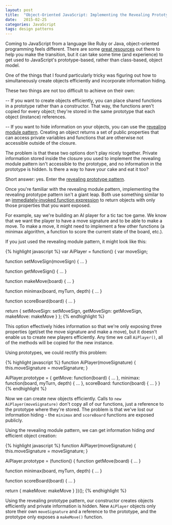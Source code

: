 ```yaml
---
layout: post
title:  "Object-Oriented JavaScript: Implementing the Revealing Prototype Pattern"
date:   2015-02-25
categories: JavaScript
tags: design patterns
--- 
```


Coming to JavaScript from a language like Ruby or Java, object-oriented programming feels different. There are some [great resources][intro_oojs] out there to help you make the transition, but it can take some time (and experience) to get used to JavaScript's prototype-based, rather than class-based, object model. 

One of the things that I found particularly tricky was figuring out how to simultaneously create objects efficiently and incorporate information hiding. 

These two things are not too difficult to achieve on their own: 

-- If you want to create objects efficiently, you can place shared functions in a prototype rather than a constructor. That way, the functions aren't copied for every object; they're stored in the same prototype that each object (instance) references.

-- If you want to hide information on your objects, you can use the [revealing module pattern][rmp]. Creating an object returns a set of public properties that can access private variables and functions that are otherwise not accessible outside of the closure.

The problem is that these two options don't play nicely together. Private information stored inside the closure you used to implement the revealing module pattern isn't accessible to the prototype, and no information in the prototype is hidden. Is there a way to have your cake and eat it too?

Short answer: yes. Enter the [revealing prototype pattern][rpp].

Once you're familiar with the revealing module pattern, implementing the revealing prototype pattern isn't a giant leap. Both use something similar to an [immediately-invoked function expression][iife] to return objects with only those properties that you want exposed.  

For example, say we're building an AI player for a tic tac toe game. We know that we want the player to have a move signature and to be able to make a move. To make a move, it might need to implement a few other functions (a minimax algorithm, a function to score the current state of the board, etc.). 

If you just used the revealing module pattern, it might look like this:

{% highlight javascript %}
var AiPlayer = function() {
  var moveSign;

  function setMoveSign(moveSign) {
    ...
  }

  function getMoveSign() {
    ...
  }

  function makeMove(board) {
    ...
  }

  function minimax(board, myTurn, depth) {
    ...
  }

  function scoreBoard(board) {
    ...
  }

  return {
    setMoveSign: setMoveSign,
    getMoveSign: getMoveSign,
    makeMove: makeMove
  }
};
{% endhighlight %}

This option effectively hides information so that we're only exposing three properties (get/set the move signature and make a move), but it doesn't enable us to create new players efficiently. Any time we call `AiPlayer()`, all of the methods will be copied for the new instance.

Using prototypes, we could rectify this problem:

{% highlight javascript %}
function AiPlayer(moveSignature) {
  this.moveSignature = moveSignature;
}

AiPlayer.prototype = {
  getMove: function(board) {
    ...
  },
  minimax: function(board, myTurn, depth) {
    ...
  },
  scoreBoard: function(board) {
    ...
  }
}
{% endhighlight %}

Now we can create new objects efficiently. Calls to `new AiPlayer(moveSignature)` don't copy all of our functions, just a reference to the prototype where they're stored. The problem is that we've lost our information hiding - the `minimax` and `scoreBoard` functions are exposed publicly.   

Using the revealing module pattern, we can get information hiding *and* efficient object creation:

{% highlight javascript %}
function AiPlayer(moveSignature) {
  this.moveSignature = moveSignature;
}

AiPlayer.prototype = (function() {
  function getMove(board) {
    ...
  }

  function minimax(board, myTurn, depth) {
    ...
  }

  function scoreBoard(board) {
    ...
  }

  return {
    makeMove: makeMove
  }
})();
{% endhighlight %}

Using the revealing prototype pattern, our constructor creates objects efficiently and private information is hidden. New `AiPlayer` objects only store their own `moveSignature` and a reference to the prototype, and the prototype only exposes a `makeMove()` function.

[intro_oojs]: https://developer.mozilla.org/en-US/docs/Web/JavaScript/Introduction_to_Object-Oriented_JavaScript
[rmp]: http://addyosmani.com/resources/essentialjsdesignpatterns/book/#revealingmodulepatternjavascript
[rpp]: http://blog.pluralsight.com/revealing-prototype-pattern-structuring-javascript-code-part-iv
[iife]: http://benalman.com/news/2010/11/immediately-invoked-function-expression/